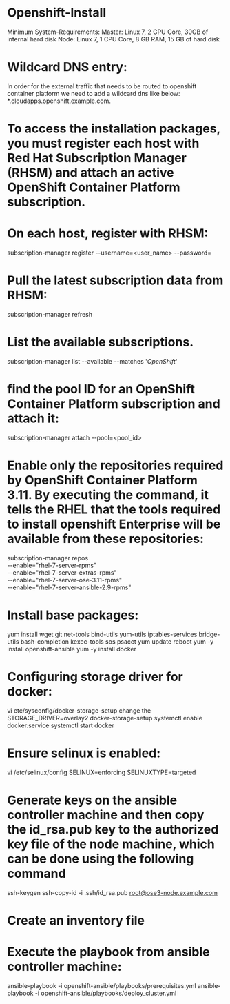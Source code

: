 # Openshift-Install

Minimum System-Requirements:
Master:
Linux 7, 2 CPU Core, 30GB of internal hard disk
Node:
Linux 7, 1 CPU Core, 8 GB RAM, 15 GB of hard disk

# Wildcard DNS entry:
In order for the external traffic that needs to be routed to openshift container platform we need to add a wildcard dns like below:
*.cloudapps.openshift.example.com.

# To access the installation packages, you must register each host with Red Hat Subscription Manager (RHSM) and attach an active OpenShift Container Platform subscription.

# On each host, register with RHSM:
subscription-manager register --username=<user_name> --password=<password>
  
# Pull the latest subscription data from RHSM:
subscription-manager refresh

# List the available subscriptions.
subscription-manager list --available --matches '*OpenShift*'

# find the pool ID for an OpenShift Container Platform subscription and attach it:
subscription-manager attach --pool=<pool_id>

# Enable only the repositories required by OpenShift Container Platform 3.11. By executing the command, it tells the RHEL that the tools required to install openshift Enterprise will be available from these repositories:
subscription-manager repos \
    --enable="rhel-7-server-rpms" \
    --enable="rhel-7-server-extras-rpms" \
    --enable="rhel-7-server-ose-3.11-rpms" \
    --enable="rhel-7-server-ansible-2.9-rpms"
    
# Install base packages:
yum install wget git net-tools bind-utils yum-utils iptables-services bridge-utils bash-completion kexec-tools sos psacct
yum update
reboot
yum -y install openshift-ansible
yum -y install docker

# Configuring storage driver for docker:
vi etc/sysconfig/docker-storage-setup
change the STORAGE_DRIVER=overlay2
docker-storage-setup
systemctl enable docker.service
systemctl start docker

# Ensure selinux is enabled:
vi /etc/selinux/config
SELINUX=enforcing
SELINUXTYPE=targeted

# Generate keys on the ansible controller machine and then copy the id_rsa.pub key to the authorized key file of the node machine, which can be done using the following command
ssh-keygen
ssh-copy-id -i .ssh/id_rsa.pub root@ose3-node.example.com

# Create an inventory file

# Execute the playbook from ansible controller machine:
ansible-playbook -i <path of inventory file> openshift-ansible/playbooks/prerequisites.yml
ansible-playbook -i <path of inventory file> openshift-ansible/playbooks/deploy_cluster.yml
